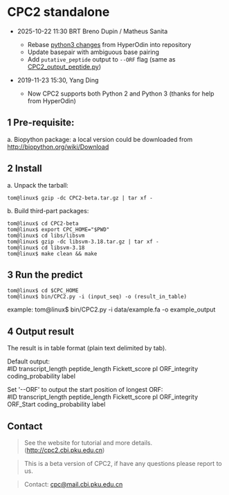 CPC2 standalone
====

* 2025-10-22 11:30 BRT Breno Dupin / Matheus Sanita
   - Rebase [python3 changes](https://github.com/gao-lab/CPC2_standalone/releases/tag/v1.0.1) from HyperOdin into repository
   - Update basepair with ambiguous base pairing
   - Add `putative_peptide` output to `--ORF` flag (same as [CPC2_output_peptide.py](https://github.com/gao-lab/CPC2_standalone/blob/53ba517309aad8ddb1054c13ea93d6781ce3dfe8/bin/CPC2_output_peptide.py))

* 2019-11-23 15:30, Yang Ding
   - Now CPC2 supports both Python 2 and Python 3 (thanks for help from HyperOdin)

1 Pre-requisite:
----
a. Biopython package: a local version could be downloaded from
http://biopython.org/wiki/Download

2 Install
----
a. Unpack the tarball:

	tom@linux$ gzip -dc CPC2-beta.tar.gz | tar xf -

b. Build third-part packages: 

	tom@linux$ cd CPC2-beta
	tom@linux$ export CPC_HOME="$PWD"
	tom@linux$ cd libs/libsvm
	tom@linux$ gzip -dc libsvm-3.18.tar.gz | tar xf -
	tom@linux$ cd libsvm-3.18
	tom@linux$ make clean && make

3 Run the predict
----
	tom@linux$ cd $CPC_HOME
	tom@linux$ bin/CPC2.py -i (input_seq) -o (result_in_table)
example: tom@linux$ bin/CPC2.py -i data/example.fa -o example_output

4 Output result
----
The result is in table format (plain text delimited by tab).

Default output:<br>
#ID	transcript_length	peptide_length	Fickett_score	pI	ORF_integrity	coding_probability	label

Set '--ORF' to output the start position of longest ORF:<br>
#ID	transcript_length	peptide_length	Fickett_score	pI	ORF_integrity	ORF_Start	coding_probability	label

Contact
----
>See the website for tutorial and more details. (http://cpc2.cbi.pku.edu.cn)<br>

>This is a beta version of CPC2, if have any questions please report to us.<br>

>Contact: cpc@mail.cbi.pku.edu.cn
